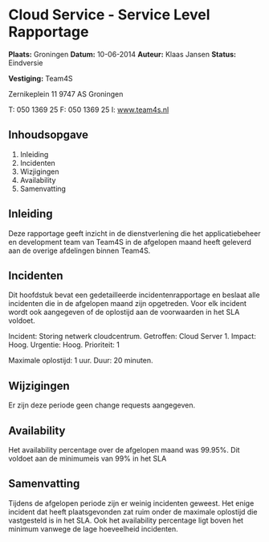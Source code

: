 # Cloud Service - Service Level Rapportage # 

__Plaats:__ Groningen
__Datum:__ 10-06-2014
__Auteur:__ Klaas Jansen
__Status:__ Eindversie

__Vestiging:__ Team4S

Zernikeplein 11
9747 AS Groningen

T: 050 1369 25
F: 050 1369 25
I: www.team4s.nl

## Inhoudsopgave
1. Inleiding
2. Incidenten
3. Wizjigingen
4. Availability
5. Samenvatting

## Inleiding
Deze rapportage geeft inzicht in de dienstverlening die het applicatiebeheer en development team van Team4S in de afgelopen maand heeft geleverd aan de overige afdelingen binnen Team4S.

## Incidenten
Dit hoofdstuk bevat een gedetailleerde incidentenrapportage en beslaat alle incidenten die in de afgelopen maand zijn opgetreden. Voor elk incident wordt ook aangegeven of de oplostijd aan de voorwaarden in het SLA voldoet.

Incident: Storing netwerk cloudcentrum.
Getroffen: Cloud Server 1.
Impact: Hoog.
Urgentie: Hoog.
Prioriteit: 1

Maximale oplostijd: 1 uur.
Duur: 20 minuten.

## Wijzigingen
Er zijn deze periode geen change requests aangegeven.

## Availability
Het availability percentage over de afgelopen maand was 99.95%. Dit voldoet aan de minimumeis van 99% in het SLA

## Samenvatting
Tijdens de afgelopen periode zijn er weinig incidenten geweest. Het enige incident dat heeft plaatsgevonden zat ruim onder de maximale oplostijd die vastgesteld is in het SLA. Ook het availability percentage ligt boven het minimum vanwege de lage hoeveelheid incidenten.